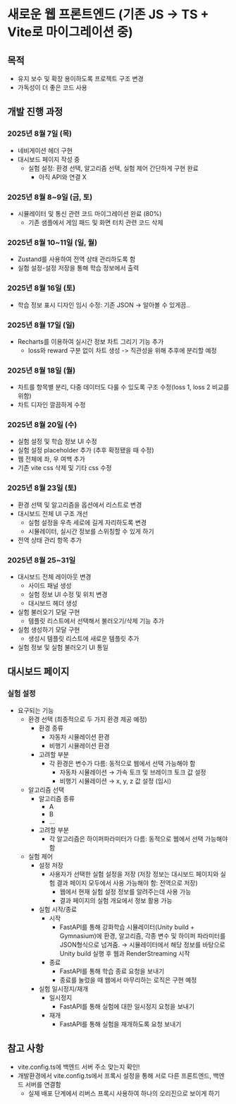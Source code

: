 # 새로운 웹 프론트엔드 (기존 JS -> TS + Vite로 마이그레이션 중)

## 목적
- 유지 보수 및 확장 용이하도록 프로젝트 구조 변경
- 가독성이 더 좋은 코드 사용

## 개발 진행 과정

### 2025년 8월 7일 (목)
- 네비게이션 헤더 구현
- 대시보드 페이지 작성 중
  - 실험 설정: 환경 선택, 알고리즘 선택, 실험 제어 간단하게 구현 완료
    - 아직 API와 연결 X
### 2025년 8월 8~9일 (금, 토)
- 시뮬레이터 및 통신 관련 코드 마이그레이션 완료 (80%)
  - 기존 샘플에서 게임 패드 및 화면 터치 관련 코드 삭제
### 2025년 8월 10~11일 (일, 월)
- Zustand를 사용하여 전역 상태 관리하도록 함
- 실험 설정-설정 저장을 통해 학습 정보에서 출력

### 2025년 8월 16일 (토)
- 학습 정보 표시 디자인 임시 수정: 기존 JSON -> 알아볼 수 있게끔..

### 2025년 8월 17일 (일)
- Recharts를 이용하여 실시간 정보 차트 그리기 기능 추가
  - loss와 reward 구분 없이 차트 생성 -> 직관성을 위해 추후에 분리할 예정

### 2025년 8월 18일 (월)
- 차트를 항목별 분리, 다중 데이터도 다룰 수 있도록 구조 수정(loss 1, loss 2 비교를 위함)
- 차트 디자인 깔끔하게 수정

### 2025년 8월 20일 (수)
- 실험 설정 및 학습 정보 UI 수정
- 실험 설정 placeholder 추가 (추후 확정됐을 때 수정)
- 웹 전체에 좌, 우 여백 추가
- 기존 vite css 삭제 및 기타 css 수정

### 2025년 8월 23일 (토)
- 환경 선택 및 알고리즘을 옵션에서 리스트로 변경
- 대시보드 전체 UI 구조 개선
  - 실험 설정을 우측 세로에 길게 자리하도록 변경
  - 시뮬레이터, 실시간 정보를 스위칭할 수 있게 하기
- 전역 상태 관리 항목 추가

### 2025년 8월 25~31일
- 대시보드 전체 레이아웃 변경
    - 사이드 패널 생성
    - 실험 정보 UI 수정 및 위치 변경
    - 대시보드 헤더 생성
- 실험 불러오기 모달 구현
    - 템플릿 리스트에서 선택해서 불러오기/삭제 기능 추가
- 실험 생성하기 모달 구현
    - 생성시 템플릿 리스트에 새로운 템플릿 추가
- 실험 정보 및 실험 불러오기 UI 통일


## 대시보드 페이지

### 실험 설정
- 요구되는 기능
  - 환경 선택 (최종적으로 두 가지 환경 제공 예정)
    - 환경 종류
      - 자동차 시뮬레이션 환경
      - 비행기 시뮬레이션 환경
    - 고려할 부분
      - 각 환경은 변수가 다름: 동적으로 웹에서 선택 가능해야 함
        - 자동차 시뮬레이션 → 가속 토크 및 브레이크 토크 값 설정
        - 비행기 시뮬레이션 → x, y, z 값 설정 (임시)
  - 알고리즘 선택
    - 알고리즘 종류
      - A
      - B
      - …
    - 고려할 부분
      - 각 알고리즘은 하이퍼파라미터가 다름: 동적으로 웹에서 선택 가능해야 함
  - 실험 제어
    - 설정 저장
      - 사용자가 선택한 실험 설정을 저장 (저장 정보는 대시보드 페이지와 실험 결과 페이지 모두에서 사용 가능해야 함: 전역으로 저장)
        - 웹에서 현재 실험 설정 정보를 알려주는데 사용 가능
        - 결과 페이지의 실험 개요에서 정보 활용 가능
    - 실험 시작/종료
      - 시작
        - FastAPI를 통해 강화학습 시뮬레이터(Unity build + Gymnasium)에 환경, 알고리즘, 각종 변수 및 하이퍼 파라미터를 JSON형식으로 넘겨줌. → 시뮬레이터에서 해당 정보를 바탕으로 Unity build 실행 후 웹과  RenderStreaming 시작
      - 종료
        - FastAPI를 통해 학습 종료 요청을 보내기
        - 종료를 눌렀을 때 웹에서 마무리하는 로직은 구현 예정
    - 실험 일시정지/재개
      - 일시정지
        - FastAPI를 통해 실험에 대한 일시정지 요청을 보내기
      - 재개
        - FastAPI를 통해 실험을 재개하도록 요청 보내기

## 참고 사항
- vite.config.ts에 백엔드 서버 주소 맞는지 확인!
- 개발환경에서 vite.config.ts에서 프록시 설정을 통해 서로 다른 프론트엔드, 백엔드 서버를 연결함
  - 실제 배포 단계에서 리버스 프록시 사용하여 하나의 오리진으로 보이게 하기
